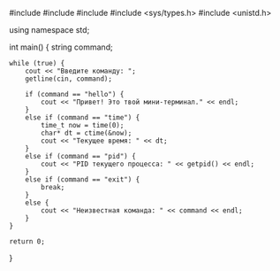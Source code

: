 #include <iostream>
#include <string>
#include <ctime>
#include <sys/types.h>
#include <unistd.h>

using namespace std;

int main() {
    string command;

    while (true) {
        cout << "Введите команду: ";
        getline(cin, command);

        if (command == "hello") {
            cout << "Привет! Это твой мини-терминал." << endl;
        } 
        else if (command == "time") {
            time_t now = time(0);
            char* dt = ctime(&now);
            cout << "Текущее время: " << dt;
        } 
        else if (command == "pid") {
            cout << "PID текущего процесса: " << getpid() << endl;
        } 
        else if (command == "exit") {
            break;
        } 
        else {
            cout << "Неизвестная команда: " << command << endl;
        }
    }

    return 0;
}
